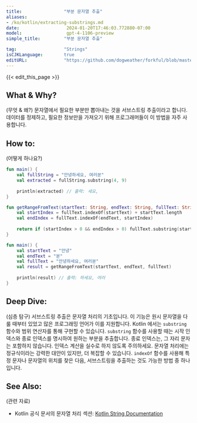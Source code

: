 ```yaml
---
title:                "부분 문자열 추출"
aliases:
- /ko/kotlin/extracting-substrings.md
date:                  2024-01-20T17:46:03.772880-07:00
model:                 gpt-4-1106-preview
simple_title:         "부분 문자열 추출"

tag:                  "Strings"
isCJKLanguage:        true
editURL:              "https://github.com/dogweather/forkful/blob/master/content/ko/kotlin/extracting-substrings.md"
---
```


{{< edit_this_page >}}

## What & Why?
(무엇 & 왜?)
문자열에서 필요한 부분만 뽑아내는 것을 서브스트링 추출이라고 합니다. 데이터를 정제하고, 필요한 정보만을 가져오기 위해 프로그래머들이 이 방법을 자주 사용합니다.

## How to:
(어떻게 하나요?)
```kotlin
fun main() {
    val fullString = "안녕하세요, 여러분"
    val extracted = fullString.substring(4, 9)
    
    println(extracted) // 출력: 세요, 
}

fun getRangeFromText(startText: String, endText: String, fullText: String): String? {
    val startIndex = fullText.indexOf(startText) + startText.length
    val endIndex = fullText.indexOf(endText, startIndex)
    
    return if (startIndex > 0 && endIndex > 0) fullText.substring(startIndex, endIndex) else null
}

fun main() {
    val startText = "안녕"
    val endText = "분"
    val fullText = "안녕하세요, 여러분"
    val result = getRangeFromText(startText, endText, fullText)
    
    println(result) // 출력: 하세요, 여러
}
```

## Deep Dive:
(심층 탐구)
서브스트링 추출은 문자열 처리의 기초입니다. 이 기능은 원시 문자열을 다룰 때부터 있었고 많은 프로그래밍 언어가 이를 지원합니다. Kotlin 에서는 `substring` 함수와 범위 연산자를 통해 구현할 수 있습니다. `substring` 함수를 사용할 때는 시작 인덱스와 종료 인덱스를 명시하여 원하는 부분을 추출합니다. 종료 인덱스는, 그 자리 문자는 포함하지 않습니다. 인덱스 계산을 실수로 하지 않도록 주의하세요. 문자열 처리에는 정규식이라는 강력한 대안이 있지만, 더 복잡할 수 있습니다. `indexOf` 함수를 사용해 특정 문자나 문자열의 위치를 찾은 다음, 서브스트링을 추출하는 것도 가능한 방법 중 하나입니다.

## See Also:
(관련 자료)
- Kotlin 공식 문서의 문자열 처리 섹션: [Kotlin String Documentation](https://kotlinlang.org/api/latest/jvm/stdlib/kotlin/-string/)
